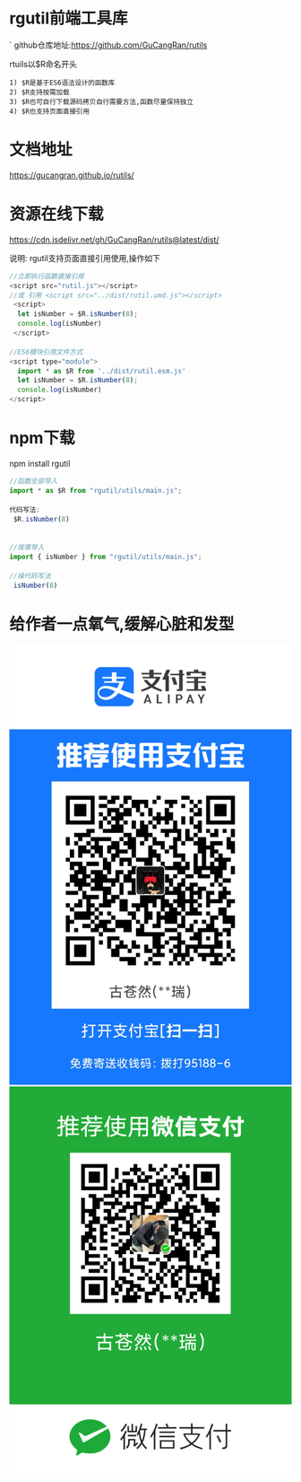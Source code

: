 # rgutil前端工具库
`
github仓库地址:https://github.com/GuCangRan/rutils

rtuils以$R命名开头
```
1) $R是基于ES6语法设计的函数库
2) $R支持按需加载
3) $R也可自行下载源码拷贝自行需要方法,函数尽量保持独立
4) $R也支持页面直接引用
```

# 文档地址
https://gucangran.github.io/rutils/

# 资源在线下载
https://cdn.jsdelivr.net/gh/GuCangRan/rutils@latest/dist/

说明: rgutil支持页面直接引用使用,操作如下

```javascript
//立即执行函数直接引用
<script src="rutil.js"></script>
//或 引用 <script src="../dist/rutil.umd.js"></script>
 <script>
  let isNumber = $R.isNumber(8);
  console.log(isNumber)
 </script>

//ES6模块引用文件方式
<script type="module">
  import * as $R from '../dist/rutil.esm.js'
  let isNumber = $R.isNumber(8);
  console.log(isNumber)
</script>

```




# npm下载

npm install rgutil

```javascript
//函数全部导入
import * as $R from "rgutil/utils/main.js";

代码写法:
 $R.isNumber(8)


//按需导入
import { isNumber } from "rgutil/utils/main.js";

//操代码写法
 isNumber(8)

```







# 给作者一点氧气,缓解心脏和发型
![zhifubao](src/assets/zhifubao.jpg)![weixin](src/assets/weixin.png)

